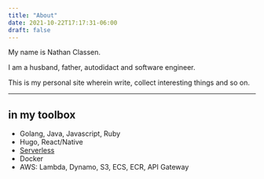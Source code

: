 ```yaml
---
title: "About"
date: 2021-10-22T17:17:31-06:00
draft: false
---
```


My name is Nathan Classen.

I am a husband, father, autodidact and software engineer.

This is my personal site wherein write, collect interesting things and so on.

---
## in my toolbox

- Golang, Java, Javascript, Ruby
- Hugo, React/Native
- [Serverless](https://serverless.com)
- Docker
- AWS: Lambda, Dynamo, S3, ECS, ECR, API Gateway